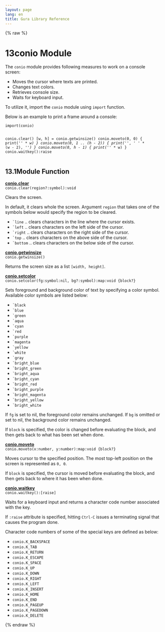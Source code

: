 ```yaml
---
layout: page
lang: en
title: Gura Library Reference
---
```


{% raw %}
<h1><span class="caption-index-1">13</span><a name="anchor-13"></a>conio Module</h1>
<p>
The <code>conio</code> module provides following measures to work on a console screen:
</p>
<ul>
<li>Moves the cursor where texts are printed.</li>
<li>Changes text colors.</li>
<li>Retrieves console size.</li>
<li>Waits for keyboard input.</li>
</ul>
<p>
To utilize it, import the <code>conio</code> module using <code>import</code> function.
</p>
<p>
Below is an example to print a frame around a console:
</p>
<pre><code>import(conio)

conio.clear()
[w, h] = conio.getwinsize()
conio.moveto(0, 0) {
    print('*' * w)
}
conio.moveto(0, 1 .. (h - 2)) {
    print('*', ' ' * (w - 2), '*')
}
conio.moveto(0, h - 1) {
    print('*' * w)
}
conio.waitkey():raise
</code></pre>
<h2><span class="caption-index-2">13.1</span><a name="anchor-13-1"></a>Module Function</h2>
<p>
<div><strong style="text-decoration:underline">conio.clear</strong></div>
<div style="margin-bottom:1em"><code>conio.clear(region?:symbol):void</code></div>
Clears the screen.
</p>
<p>
In default, it clears whole the screen. Argument <code>region</code> that takes one of the symbols below would specify the region to be cleared.
</p>
<ul>
<li><code>`line</code> .. clears characters in the line where the cursor exists.</li>
<li><code>`left</code> .. clears characters on the left side of the cursor.</li>
<li><code>`right</code> .. clears characters on the right side of the cursor.</li>
<li><code>`top</code> .. clears characters on the above side of the cursor.</li>
<li><code>`bottom</code> .. clears characters on the below side of the cursor.</li>
</ul>
<p>
<div><strong style="text-decoration:underline">conio.getwinsize</strong></div>
<div style="margin-bottom:1em"><code>conio.getwinsize()</code></div>
Returns the screen size as a list <code>[width, height]</code>.
</p>
<p>
<div><strong style="text-decoration:underline">conio.setcolor</strong></div>
<div style="margin-bottom:1em"><code>conio.setcolor(fg:symbol:nil, bg?:symbol):map:void {block?}</code></div>
Sets foreground and background color of text by specifying a color symbol. Available color symbols are listed below:
</p>
<ul>
<li><code>`black</code></li>
<li><code>`blue</code></li>
<li><code>`green</code></li>
<li><code>`aqua</code></li>
<li><code>`cyan</code></li>
<li><code>`red</code></li>
<li><code>`purple</code></li>
<li><code>`magenta</code></li>
<li><code>`yellow</code></li>
<li><code>`white</code></li>
<li><code>`gray</code></li>
<li><code>`bright_blue</code></li>
<li><code>`bright_green</code></li>
<li><code>`bright_aqua</code></li>
<li><code>`bright_cyan</code></li>
<li><code>`bright_red</code></li>
<li><code>`bright_purple</code></li>
<li><code>`bright_magenta</code></li>
<li><code>`bright_yellow</code></li>
<li><code>`bright_white</code></li>
</ul>
<p>
If <code>fg</code> is set to nil, the foreground color remains unchanged. If <code>bg</code> is omitted or set to nil, the background color remains unchanged.
</p>
<p>
If <code>block</code> is specified, the color is changed before evaluating the block, and then gets back to what has been set when done.
</p>
<p>
<div><strong style="text-decoration:underline">conio.moveto</strong></div>
<div style="margin-bottom:1em"><code>conio.moveto(x:number, y:number):map:void {block?}</code></div>
Moves cursor to the specified position. The most top-left position on the screen is represented as <code>0, 0</code>.
</p>
<p>
If <code>block</code> is specified, the cursor is moved before evaluating the block, and then gets back to where it has been when done.
</p>
<p>
<div><strong style="text-decoration:underline">conio.waitkey</strong></div>
<div style="margin-bottom:1em"><code>conio.waitkey():[raise]</code></div>
Waits for a keyboard input and returns a character code number associated with the key.
</p>
<p>
If <code>:raise</code> attribute is specified, hitting <code>Ctrl-C</code> issues a terminating signal that causes the program done.
</p>
<p>
Character code numbers of some of the special keys are defined as below:
</p>
<ul>
<li><code>conio.K_BACKSPACE</code></li>
<li><code>conio.K_TAB</code></li>
<li><code>conio.K_RETURN</code></li>
<li><code>conio.K_ESCAPE</code></li>
<li><code>conio.K_SPACE</code></li>
<li><code>conio.K_UP</code></li>
<li><code>conio.K_DOWN</code></li>
<li><code>conio.K_RIGHT</code></li>
<li><code>conio.K_LEFT</code></li>
<li><code>conio.K_INSERT</code></li>
<li><code>conio.K_HOME</code></li>
<li><code>conio.K_END</code></li>
<li><code>conio.K_PAGEUP</code></li>
<li><code>conio.K_PAGEDOWN</code></li>
<li><code>conio.K_DELETE</code></li>
</ul>
<p />

{% endraw %}
